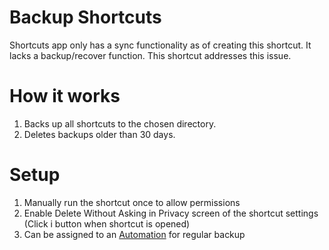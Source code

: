# Backup Shortcuts
Shortcuts app only has a sync functionality as of creating this shortcut. It lacks a backup/recover function. This shortcut addresses this issue.

# How it works
1. Backs up all shortcuts to the chosen directory.
2. Deletes backups older than 30 days.

# Setup
1. Manually run the shortcut once to allow permissions
2. Enable Delete Without Asking in Privacy screen of the shortcut settings (Click i button when shortcut is opened)
3. Can be assigned to an [Automation](https://support.apple.com/guide/shortcuts/enable-or-disable-a-personal-automation-apd602971e63/ios) for regular backup